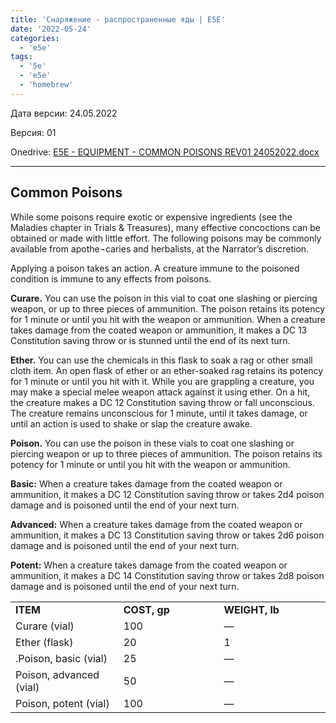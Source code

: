 ```yaml
---
title: 'Снаряжение - распространенные яды | E5E'
date: '2022-05-24'
categories:
  - 'e5e'
tags:
  - '5e'
  - 'e5e'
  - 'homebrew'
---
```


Дата версии: 24.05.2022

Версия: 01

Onedrive: [E5E - EQUIPMENT - COMMON POISONS REV01 24052022.docx](https://1drv.ms/w/s!Atcrhwwo1lBA19gQQVMFFWY1J_hqIw?e=vTyNcM)

---

## Common Poisons

While some poisons require exotic or expensive ingredients (see the Maladies chapter in Trials & Treasures), many effective concoctions can be obtained or made with little effort. The following poisons may be commonly available from apothe¬caries and herbalists, at the Narrator’s discretion.

Applying a poison takes an action. A creature immune to the poisoned condition is immune to any effects from poisons.

**Curare.** You can use the poison in this vial to coat one slashing or piercing weapon, or up to three pieces of ammunition. The poison retains its potency for 1 minute or until you hit with the weapon or ammunition. When a creature takes damage from the coated weapon or ammunition, it makes a DC 13 Constitution saving throw or is stunned until the end of its next turn.

**Ether.** You can use the chemicals in this flask to soak a rag or other small cloth item. An open flask of ether or an ether-soaked rag retains its potency for 1 minute or until you hit with it. While you are grappling a creature, you may make a special melee weapon attack against it using ether. On a hit, the creature makes a DC 12 Constitution saving throw or fall unconscious. The creature remains unconscious for 1 minute, until it takes damage, or until an action is used to shake or slap the creature awake.

**Poison.** You can use the poison in these vials to coat one slashing or piercing weapon or up to three pieces of ammunition. The poison retains its potency for 1 minute or until you hit with the weapon or ammunition.

**Basic:** When a creature takes damage from the coated weapon or ammunition, it makes a DC 12 Constitution saving throw or takes 2d4 poison damage and is poisoned until the end of your next turn.

**Advanced:** When a creature takes damage from the coated weapon or ammunition, it makes a DC 13 Constitution saving throw or takes 2d6 poison damage and is poisoned until the end of your next turn.

**Potent:** When a creature takes damage from the coated weapon or ammunition, it makes a DC 14 Constitution saving throw or takes 2d8 poison damage and is poisoned until the end of your next turn.



<table><tbody><tr><td width="233"><strong>ITEM</strong></td><td width="233"><strong>COST, gp</strong></td><td width="233"><strong>WEIGHT, lb</strong></td></tr><tr><td width="233">Curare (vial)</td><td width="233">100</td><td width="233">—</td></tr><tr><td width="233">Ether (flask)</td><td width="233">20</td><td width="233">1</td></tr><tr><td width="233">.Poison, basic (vial)</td><td width="233">25</td><td width="233">—</td></tr><tr><td width="233">Poison, advanced (vial)</td><td width="233">50</td><td width="233">—</td></tr><tr><td width="233">Poison, potent (vial)</td><td width="233">100</td><td width="233">—</td></tr></tbody></table>
